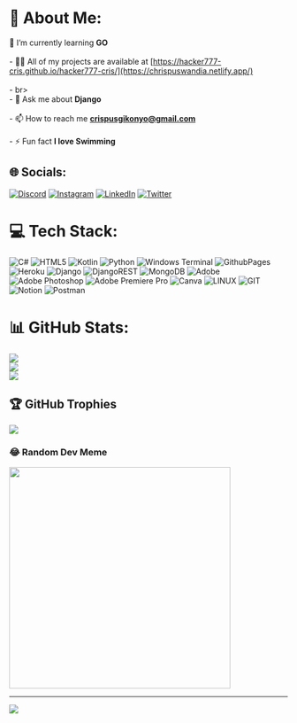 # 💫 About Me:
🌱 I’m currently learning **GO**<br><br>- 👨‍💻 All of my projects are available at [https://hacker777-cris.github.io/hacker777-cris/](https://chrispuswandia.netlify.app/)<br><br>- br><br>- 💬 Ask me about **Django**<br><br>- 📫 How to reach me **crispusgikonyo@gmail.com**<br><br>- ⚡ Fun fact **I love Swimming**


## 🌐 Socials:
[![Discord](https://img.shields.io/badge/Discord-%237289DA.svg?logo=discord&logoColor=white)](https://discord.gg/838294251841650728) [![Instagram](https://img.shields.io/badge/Instagram-%23E4405F.svg?logo=Instagram&logoColor=white)](https://instagram.com/crispus.dev) [![LinkedIn](https://img.shields.io/badge/LinkedIn-%230077B5.svg?logo=linkedin&logoColor=white)](https://linkedin.com/in/chrispuswandia) [![Twitter](https://img.shields.io/badge/Twitter-%231DA1F2.svg?logo=Twitter&logoColor=white)](https://twitter.com/__crispus__) 

# 💻 Tech Stack:
![C#](https://img.shields.io/badge/c%23-%23239120.svg?style=for-the-badge&logo=c-sharp&logoColor=white) ![HTML5](https://img.shields.io/badge/html5-%23E34F26.svg?style=for-the-badge&logo=html5&logoColor=white) ![Kotlin](https://img.shields.io/badge/kotlin-%237F52FF.svg?style=for-the-badge&logo=kotlin&logoColor=white) ![Python](https://img.shields.io/badge/python-3670A0?style=for-the-badge&logo=python&logoColor=ffdd54) ![Windows Terminal](https://img.shields.io/badge/Windows%20Terminal-%234D4D4D.svg?style=for-the-badge&logo=windows-terminal&logoColor=white) ![GithubPages](https://img.shields.io/badge/github%20pages-121013?style=for-the-badge&logo=github&logoColor=white) ![Heroku](https://img.shields.io/badge/heroku-%23430098.svg?style=for-the-badge&logo=heroku&logoColor=white) ![Django](https://img.shields.io/badge/django-%23092E20.svg?style=for-the-badge&logo=django&logoColor=white) ![DjangoREST](https://img.shields.io/badge/DJANGO-REST-ff1709?style=for-the-badge&logo=django&logoColor=white&color=ff1709&labelColor=gray) ![MongoDB](https://img.shields.io/badge/MongoDB-%234ea94b.svg?style=for-the-badge&logo=mongodb&logoColor=white) ![Adobe](https://img.shields.io/badge/adobe-%23FF0000.svg?style=for-the-badge&logo=adobe&logoColor=white) ![Adobe Photoshop](https://img.shields.io/badge/adobe%20photoshop-%2331A8FF.svg?style=for-the-badge&logo=adobe%20photoshop&logoColor=white) ![Adobe Premiere Pro](https://img.shields.io/badge/Adobe%20Premiere%20Pro-9999FF.svg?style=for-the-badge&logo=Adobe%20Premiere%20Pro&logoColor=white) ![Canva](https://img.shields.io/badge/Canva-%2300C4CC.svg?style=for-the-badge&logo=Canva&logoColor=white) ![LINUX](https://img.shields.io/badge/Linux-FCC624?style=for-the-badge&logo=linux&logoColor=black) ![GIT](https://img.shields.io/badge/Git-fc6d26?style=for-the-badge&logo=git&logoColor=white) ![Notion](https://img.shields.io/badge/Notion-%23000000.svg?style=for-the-badge&logo=notion&logoColor=white) ![Postman](https://img.shields.io/badge/Postman-FF6C37?style=for-the-badge&logo=postman&logoColor=white)
# 📊 GitHub Stats:
![](https://github-readme-stats.vercel.app/api?username=hacker777-cris&theme=dark&hide_border=false&include_all_commits=false&count_private=false)<br/>
![](https://github-readme-streak-stats.herokuapp.com/?user=hacker777-cris&theme=dark&hide_border=false)<br/>
![](https://github-readme-stats.vercel.app/api/top-langs/?username=hacker777-cris&theme=dark&hide_border=false&include_all_commits=false&count_private=false&layout=compact)

## 🏆 GitHub Trophies
![](https://github-profile-trophy.vercel.app/?username=hacker777-cris&theme=radical&no-frame=false&no-bg=true&margin-w=4)

### 😂 Random Dev Meme
<img src='https://randommeme-five.vercel.app/' style="height: 400px;"/>

---
[![](https://visitcount.itsvg.in/api?id=hacker777-cris&icon=0&color=0)](https://visitcount.itsvg.in)

<!-- Proudly created with GPRM ( https://gprm.itsvg.in ) -->
